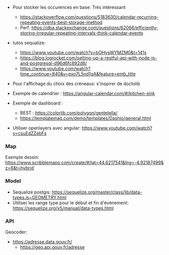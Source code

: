 * Pour stocker les occurences en base: Très intéressant
   * https://stackoverflow.com/questions/5183630/calendar-recurring-repeating-events-best-storage-method
   * Perf: https://dba.stackexchange.com/questions/62066/efficiently-storing-irregular-repeating-intervals-think-calendar-events
* tutos sequalize:
    * https://www.youtube.com/watch?v=bOHysWYMZM0&t=141s
    * https://blog.logrocket.com/setting-up-a-restful-api-with-node-js-and-postgresql-d96d6fc892d8/
    * https://www.youtube.com/watch?time_continue=840&v=pxo7L5nd1gA&feature=emb_title

* Pour l'affichage du choix des créneaux: s'inspirer de doctolib
* Exemple de calendrier : https://angular-calendar.com/#/kitchen-sink
* Exemple de dashboard : 
    * BEST : https://colorlib.com/polygon/gentelella/
    * https://templatemag.com/demo/templates/Dashio/general.html
* Utiliser openlayers avec angular: https://www.youtube.com/watch?v=csuEdZZebFs

### Map
Exemple dessin: https://www.scribblemaps.com/create/#/lat=44.6217541&lng=-4.92187499&z=6&t=hybrid


### Model
* Sequalize postgis: https://sequelize.org/master/class/lib/data-types.js~GEOMETRY.html
* Utiliser les range type pour le début et fin d'évènement: https://sequelize.org/v5/manual/data-types.html


### API
Geocoder:  
* https://adresse.data.gouv.fr/
    * https://geo.api.gouv.fr/adresse
